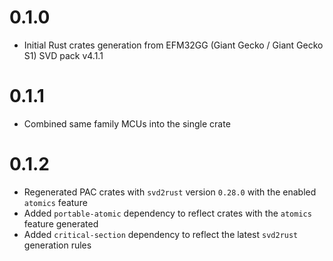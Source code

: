 # 0.1.0

- Initial Rust crates generation from EFM32GG (Giant Gecko / Giant Gecko S1) SVD pack v4.1.1

# 0.1.1

- Combined same family MCUs into the single crate

# 0.1.2

- Regenerated PAC crates with `svd2rust` version `0.28.0` with the enabled `atomics` feature
- Added `portable-atomic` dependency to reflect crates with the `atomics` feature generated
- Added `critical-section` dependency to reflect the latest `svd2rust` generation rules
